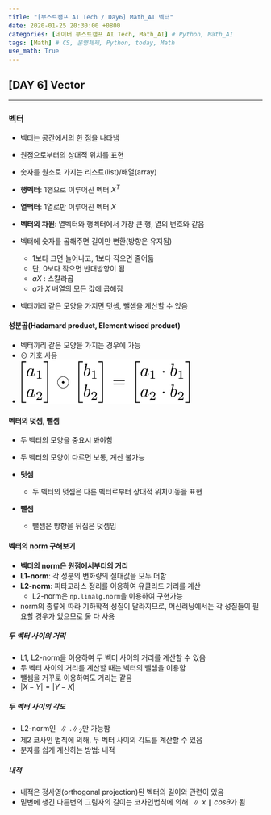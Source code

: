 ```yaml
---
title: "[부스트캠프 AI Tech / Day6] Math_AI 벡터"
date: 2020-01-25 20:30:00 +0800
categories: [네이버 부스트캠프 AI Tech, Math_AI] # Python, Math_AI
tags: [Math] # CS, 운영체제, Python, today, Math
use_math: True
---
```



## **[DAY 6] Vector**

---

### **벡터**

- 벡터는 공간에서의 한 점을 나타냄
- 원점으로부터의 상대적 위치를 표현
- 숫자를 원소로 가지는 리스트(list)/배열(array)

- **행벡터**: 1행으로 이루어진 벡터 $X^T$
- **열백터**: 1열로만 이루어진 벡터 $X$
- **벡터의 차원**: 열벡터와 행벡터에서 가장 큰 행, 열의 번호와 같음

- 벡터에 숫자를 곱해주면 길이만 변환(방향은 유지됨)
  - 1보타 크면 늘어나고, 1보다 작으면 줄어듦
  - 단, 0보다 작으면 반대방향이 됨
  - $aX$ : 스칼라곱
  - $a$가 $X$ 배열의 모든 값에 곱해짐
- 벡터끼리 같은 모양을 가지면 덧셈, 뺄셈을 계산할 수 있음

#### **성분곱**(Hadamard product, Element wised product)

- 벡터끼리 같은 모양을 가지는 경우에 가능
- $\odot$ 기호 사용
- ![hadamard_produce](2021-01-26-04-14-05.png)

#### **벡터의 덧셈, 뺄셈**

- 두 벡터의 모양을 중요시 봐야함
- 두 벡터의 모양이 다르면 보통, 계산 불가능

- **덧셈**
  - 두 벡터의 덧셈은 다른 벡터로부터 상대적 위치이동을 표현
- **뺄셈**
  - 뺄셈은 방향을 뒤집은 덧셈임

#### **벡터의 norm 구해보기**

- **벡터의 norm은 원점에서부터의 거리**
- **L1-norm**: 각 성분의 변화량의 절대값을 모두 더함
- **L2-norm**: 피타고라스 정리를 이용하여 유클리드 거리를 계산
  - L2-norm은 `np.linalg.norm`을 이용하여 구현가능
- norm의 종류에 따라 기하학적 성질이 달라지므로, 머신러닝에서는 각 성질들이 필요할 경우가 있으므로 둘 다 사용

##### **두 벡터 사이의 거리**

- L1, L2-norm을 이용하여 두 벡터 사이의 거리를 계산할 수 있음
- 두 벡터 사이의 거리를 계산할 때는 벡터의 뺄셈을 이용함
- 뺄셈을 거꾸로 이용하여도 거리는 같음 
- $\left\vert X-Y \right\vert = \left\vert Y-X \right\vert$

##### **두 벡터 사이의 각도**

- L2-norm인 $\parallel.\parallel_2$만 가능함
- 제2 코사인 법칙에 의해, 두 벡터 사이의 각도를 계산할 수 있음
- 분자를 쉽게 계산하는 방법: 내적

##### **내적**

- 내적은 정사영(orthogonal projection)된 벡터의 길이와 관련이 있음
- 밑변에 생긴 다른변의 그림자의 길이는 코사인법칙에 의해 $\parallel x \parallel cos\theta$가 됨
